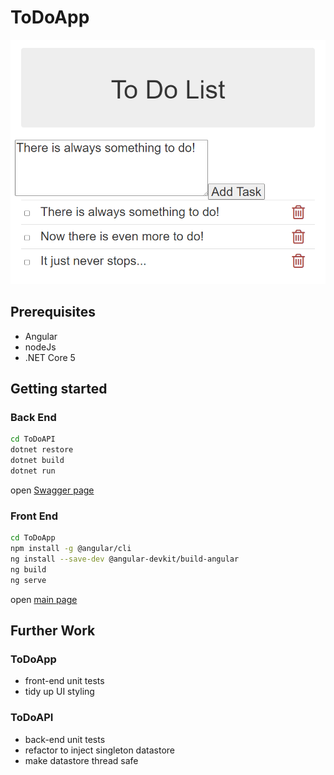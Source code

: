 # ToDoApp
![ToDoListApp](ToDoListApp.png)

## Prerequisites
* Angular
* nodeJs
* .NET Core 5

## Getting started

### Back End

```bash
cd ToDoAPI
dotnet restore
dotnet build
dotnet run
```
open [Swagger page](http://localhost:5000/swagger/index.html)

### Front End

```bash
cd ToDoApp
npm install -g @angular/cli
ng install --save-dev @angular-devkit/build-angular
ng build
ng serve
```
open [main page](http://localhost:4200/)

## Further Work

### ToDoApp
* front-end unit tests
* tidy up UI styling

### ToDoAPI
* back-end unit tests
* refactor to inject singleton datastore
* make datastore thread safe
